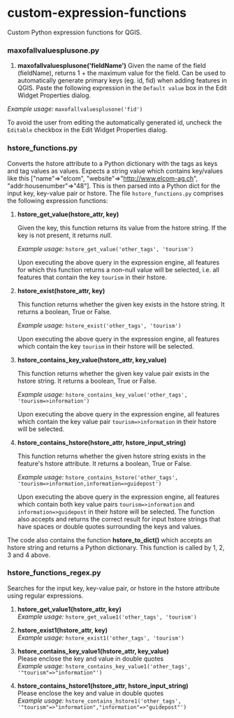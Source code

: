 # custom-expression-functions
Custom Python expression functions for QGIS.

### maxofallvaluesplusone.py

1. **maxofallvaluesplusone('fieldName')**
Given the name of the field (fieldName), returns 1 + the maximum value for the field. Can be used to automatically generate primary keys (eg. id, fid) when adding features in QGIS. Paste the following expression in the `Default value` box in the Edit Widget Properties dialog. 

*Example usage:* `maxofallvaluesplusone('fid')`

To avoid the user from editing the automatically generated id, uncheck the `Editable` checkbox in the Edit Widget Properties dialog.   

### hstore_functions.py

Converts the hstore attribute to a Python dictionary with the tags as keys and tag values as values. Expects a string value which contains key/values like this ["name"=>"elcom", "website"=>"http://www.elcom-ag.ch", "addr:housenumber"=>"48"]. This is then parsed into a Python dict for the input key, key-value pair or hstore. The file `hstore_functions.py` comprises the following expression functions:

1. **hstore_get_value(hstore_attr, key)**

    Given the key, this function returns its value from the hstore string.
    If the key is not present, it returns *null*.

    *Example usage:* `hstore_get_value('other_tags', 'tourism')`

    Upon executing the above query in the expression engine, all features for which this function returns a non-null value will be selected, i.e. all features that contain the key `tourism` in their hstore.


1. **hstore_exist(hstore_attr, key)**

    This function returns whether the given key exists in the hstore string.
    It returns a boolean, True or False.

    *Example usage:* `hstore_exist('other_tags', 'tourism')`

    Upon executing the above query in the expression engine, all features which contain the key `tourism` in their hstore will be selected.


1. **hstore_contains_key_value(hstore_attr, key_value)**

    This function returns whether the given key value pair exists in the hstore string.
    It returns a boolean, True or False.

    *Example usage:* `hstore_contains_key_value('other_tags', 'tourism=>information')`

    Upon executing the above query in the expression engine, all features which contain the key value pair `tourism=>information` in their hstore will be selected.


1. **hstore_contains_hstore(hstore_attr, hstore_input_string)**

    This function returns whether the given hstore string exists in the feature's hstore attribute.
    It returns a boolean, True or False.

    *Example usage:* `hstore_contains_hstore('other_tags', 'tourism=>information,information=>guidepost')`

    Upon executing the above query in the expression engine, all features which contain both key value pairs `tourism=>information` and `information=>guidepost` in their hstore will be selected. The function also accepts and returns the correct result for input hstore strings that have spaces or double quotes surrounding the keys and values.
    
The code also contains the function **hstore_to_dict()** which accepts an hstore string and returns a Python dictionary. This function is called by 1, 2, 3 and 4 above.


### hstore_functions_regex.py

Searches for the input key, key-value pair, or hstore in the hstore attribute using regular expressions.

1. **hstore_get_value1(hstore_attr, key)**  
    *Example usage:* `hstore_get_value1('other_tags', 'tourism')`

1. **hstore_exist1(hstore_attr, key)**  
    *Example usage:* `hstore_exist1('other_tags', 'tourism')`

1. **hstore_contains_key_value1(hstore_attr, key_value)**  
     Please enclose the key and value in double quotes  
    *Example usage:* `hstore_contains_key_value1('other_tags', '"tourism"=>"information"')`

1. **hstore_contains_hstore1(hstore_attr, hstore_input_string)**  
     Please enclose the key and value in double quotes  
    *Example usage:* `hstore_contains_hstore1('other_tags', '"tourism"=>"information","information"=>"guidepost"')`
    
    

